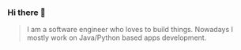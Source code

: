 ### Hi there 👋
> I am a software engineer who loves to build things. Nowadays I mostly work on Java/Python based apps development.